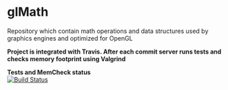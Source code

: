 # glMath

<p>Repository which contain math operations and data structures used by graphics engines and optimized for OpenGL</p>

<b>Project is integrated with Travis. After each commit server runs tests and checks memory footprint using Valgrind</b>

<b>Tests and MemCheck status</b><br>
[![Build Status](https://www.travis-ci.org/mateuszstompor/glMath.svg?branch=master)](https://www.travis-ci.org/mateuszstompor/glMath)
